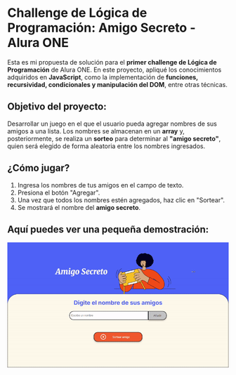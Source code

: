 # Challenge de Lógica de Programación: Amigo Secreto - Alura ONE

Esta es mi propuesta de solución para el **primer challenge de Lógica de Programación** de Alura ONE.
En este proyecto, apliqué los conocimientos adquiridos en **JavaScript**, como la implementación de **funciones, recursividad, condicionales y manipulación del DOM**, entre otras técnicas.


## Objetivo del proyecto:

Desarrollar un juego en el que el usuario pueda agregar nombres de sus amigos a una lista. Los nombres se almacenan en un **array** y, posteriormente, se realiza un **sorteo** para determinar al **"amigo secreto"**, quien será elegido de forma aleatoria entre los nombres ingresados.


## ¿Cómo jugar?

1. Ingresa los nombres de tus amigos en el campo de texto.
2. Presiona el botón "Agregar".
3. Una vez que todos los nombres estén agregados, haz clic en "Sortear".
4. Se mostrará el nombre del **amigo secreto**. 


## Aquí puedes ver una pequeña demostración:
![Vista previa del proyecto](https://github.com/Blanca-412/challenge-1-amigo-secreto/blob/main/AmigoSecreto-ezgif.com-video-to-gif-converter.gif)
